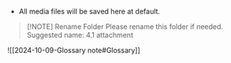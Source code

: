 - All media files will be saved here at default.

> [!NOTE] Rename Folder
> Please rename this folder if needed.
> Suggested name: 4.1 attachment

![[2024-10-09-Glossary note#Glossary]]
